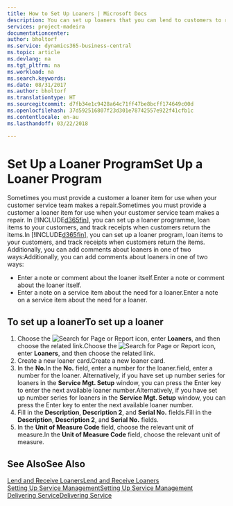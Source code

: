 ```yaml
---
title: How to Set Up Loaners | Microsoft Docs
description: You can set up loaners that you can lend to customers to replace service items while they are in service.
services: project-madeira
documentationcenter: 
author: bholtorf
ms.service: dynamics365-business-central
ms.topic: article
ms.devlang: na
ms.tgt_pltfrm: na
ms.workload: na
ms.search.keywords: 
ms.date: 08/31/2017
ms.author: bholtorf
ms.translationtype: HT
ms.sourcegitcommit: d7fb34e1c9428a64c71ff47be8bcff174649c00d
ms.openlocfilehash: 37d592516807f23d301e78742557e922f41cfb1c
ms.contentlocale: en-au
ms.lasthandoff: 03/22/2018

---
```

# <a name="set-up-a-loaner-program"></a><span data-ttu-id="0f142-103">Set Up a Loaner Program</span><span class="sxs-lookup"><span data-stu-id="0f142-103">Set Up a Loaner Program</span></span>
<span data-ttu-id="0f142-104">Sometimes you must provide a customer a loaner item for use when your customer service team makes a repair.</span><span class="sxs-lookup"><span data-stu-id="0f142-104">Sometimes you must provide a customer a loaner item for use when your customer service team makes a repair.</span></span> <span data-ttu-id="0f142-105">In [!INCLUDE[d365fin](includes/d365fin_md.md)], you can set up a loaner programme, loan items to your customers, and track receipts when customers return the items.</span><span class="sxs-lookup"><span data-stu-id="0f142-105">In [!INCLUDE[d365fin](includes/d365fin_md.md)], you can set up a loaner program, loan items to your customers, and track receipts when customers return the items.</span></span> <span data-ttu-id="0f142-106">Additionally, you can add comments about loaners in one of two ways:</span><span class="sxs-lookup"><span data-stu-id="0f142-106">Additionally, you can add comments about loaners in one of two ways:</span></span>  
  
* <span data-ttu-id="0f142-107">Enter a note or comment about the loaner itself.</span><span class="sxs-lookup"><span data-stu-id="0f142-107">Enter a note or comment about the loaner itself.</span></span>  
* <span data-ttu-id="0f142-108">Enter a note on a service item about the need for a loaner.</span><span class="sxs-lookup"><span data-stu-id="0f142-108">Enter a note on a service item about the need for a loaner.</span></span>  

## <a name="to-set-up-a-loaner"></a><span data-ttu-id="0f142-109">To set up a loaner</span><span class="sxs-lookup"><span data-stu-id="0f142-109">To set up a loaner</span></span>  
1. <span data-ttu-id="0f142-110">Choose the ![Search for Page or Report](media/ui-search/search_small.png "Search for Page or Report icon") icon, enter **Loaners**, and then choose the related link.</span><span class="sxs-lookup"><span data-stu-id="0f142-110">Choose the ![Search for Page or Report](media/ui-search/search_small.png "Search for Page or Report icon") icon, enter **Loaners**, and then choose the related link.</span></span>  
2. <span data-ttu-id="0f142-111">Create a new loaner card.</span><span class="sxs-lookup"><span data-stu-id="0f142-111">Create a new loaner card.</span></span> 
3. <span data-ttu-id="0f142-112">In the **No.**</span><span class="sxs-lookup"><span data-stu-id="0f142-112">In the **No.**</span></span> <span data-ttu-id="0f142-113">field, enter a number for the loaner.</span><span class="sxs-lookup"><span data-stu-id="0f142-113">field, enter a number for the loaner.</span></span> <span data-ttu-id="0f142-114">Alternatively, if you have set up number series for loaners in the **Service Mgt. Setup** window, you can press the Enter key to enter the next available loaner number.</span><span class="sxs-lookup"><span data-stu-id="0f142-114">Alternatively, if you have set up number series for loaners in the **Service Mgt. Setup** window, you can press the Enter key to enter the next available loaner number.</span></span>  
4. <span data-ttu-id="0f142-115">Fill in the **Description**, **Description 2**, and **Serial No.** fields.</span><span class="sxs-lookup"><span data-stu-id="0f142-115">Fill in the **Description**, **Description 2**, and **Serial No.** fields.</span></span>  
5. <span data-ttu-id="0f142-116">In the **Unit of Measure Code** field, choose the relevant unit of measure.</span><span class="sxs-lookup"><span data-stu-id="0f142-116">In the **Unit of Measure Code** field, choose the relevant unit of measure.</span></span>  
  
## <a name="see-also"></a><span data-ttu-id="0f142-117">See Also</span><span class="sxs-lookup"><span data-stu-id="0f142-117">See Also</span></span>
[<span data-ttu-id="0f142-118">Lend and Receive Loaners</span><span class="sxs-lookup"><span data-stu-id="0f142-118">Lend and Receive Loaners</span></span>](service-how-to-lend-receive-loaners.md)  
[<span data-ttu-id="0f142-119">Setting Up Service Management</span><span class="sxs-lookup"><span data-stu-id="0f142-119">Setting Up Service Management</span></span>](service-setup-service.md)  
[<span data-ttu-id="0f142-120">Delivering Service</span><span class="sxs-lookup"><span data-stu-id="0f142-120">Delivering Service</span></span>](service-deliver-service.md)  


